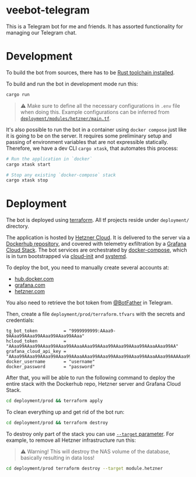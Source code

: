 [rust-toolchain]: https://www.rust-lang.org/tools/install

# veebot-telegram

This is a Telegram bot for me and friends.
It has assorted functionality for managing our Telegram chat.


# Development

To build the bot from sources, there has to be [Rust toolchain installed][rust-toolchain].

To build and run the bot in development mode run this:

```bash
cargo run
```

> ⚠️ Make sure to define all the necessary configurations in `.env` file when doing this. Example configurations can be inferred from [`deployment/modules/hetzner/main.tf`](deployment/modules/hetzner/main.tf).

It's also possible to run the bot in a container using `docker compose` just like it is going to be on the server. It requires some preliminary setup and passing of environment variables that are not expressible statically. Therefore, we have a dev CLI `cargo xtask`, that automates this process:

```bash
# Run the application in `docker`
cargo xtask start

# Stop any existing `docker-compose` stack
cargo xtask stop
```

# Deployment

The bot is deployed using [terraform]. All tf projects reside under `deployment/` directory.

The application is hosted by [Hetzner Cloud][hetzner]. It is delivered to the server via a [Dockerhub repository][dockerhub-repo], and covered with telemetry exfiltration by a [Grafana Cloud Stack][grafana-cloud]. The bot services are orchestrated by [docker-compose], which is in turn bootstrapped via [cloud-init] and [systemd].

To deploy the bot, you need to manually create several accounts at:

- [hub.docker.com](https://hub.docker.com/)
- [grafana.com](https://grafana.com/)
- [hetzner.com](https://www.hetzner.com/)

You also need to retrieve the bot token from [@BotFather] in Telegram.

Then, create a file `deployment/prod/terraform.tfvars` with the secrets and credentials:

```hcl
tg_bot_token          = "9999999999:AAaa9-9AAaa99AAaa99AAaa99AAaa99AAaa"
hcloud_token          = "AAaa99AAaa99AAaa99AAaa99AAaaAAaa99AAaa99AAaa99AAaa99AAaaAAaa99AA"
grafana_cloud_api_key = "AAaa99AAaa99AAaa99AAaa99AAaaAAaa99AAaa99AAaa99AAaa99AAaaAAaa99AAAAaa99AAaa99AAa99AAAAaa99AAaa99AAa99AAAAaa9="
docker_username       = "username"
docker_password       = "password"
```

After that, you will be able to run the following command to deploy the entire stack with the Dockerhub repo, Hetzner server and Grafana Cloud Stack.

```bash
cd deployment/prod && terraform apply
```

To clean everything up and get rid of the bot run:

```bash
cd deployment/prod && terraform destroy
```

To destroy only part of the stack you can use [`--target` parameter][tf-targeting]. For example, to remove all Hetzner infrastructure run this:

> ⚠️ Warning! This will destroy the NAS volume of the database, basically resulting in data loss!

```bash
cd deployment/prod terraform destroy --target module.hetzner
```

[terraform]: https://www.terraform.io/
[hetzner]: https://www.hetzner.com/
[dockerhub-repo]: https://hub.docker.com/repository/docker/veetaha/veebot-telegram
[grafana-cloud]: https://grafana.com/products/cloud/
[docker-compose]: https://docs.docker.com/compose/
[cloud-init]: https://cloudinit.readthedocs.io/en/latest/
[systemd]: https://www.freedesktop.org/wiki/Software/systemd/
[@BotFather]: https://core.telegram.org/bots
[tf-targeting]: https://www.terraform.io/cli/commands/plan#resource-targeting
